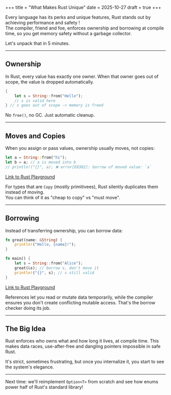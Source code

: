 +++
title = "What Makes Rust Unique"
date = 2025-10-27
draft = true
+++

Every language has its perks and unique features, Rust stands out by achieving performance and safety !  
The compiler, friend and foe, enforces ownership and borrowing at compile time, so you get memory safety without a garbage collector.

Let's unpack that in 5 minutes.

---

## Ownership

In Rust, every value has exactly one owner. When that owner goes out of scope, the value is dropped automatically.

```rust
{ 
    let s = String::from("Hello");
    // s is valid here
} // s goes out of scope -> memory is freed
```

No `free()`, no GC. Just automatic cleanup.

---

## Moves and Copies

When you assign or pass values, ownership usually moves, not copies:

```rust
let a = String::from("hi");
let b = a; // a is moved into b
// println!("{}", a); ❌ error[E0382]: borrow of moved value: `a`
```

[Link to Rust Playground](https://play.rust-lang.org/?version=stable&mode=debug&edition=2024&gist=326265a029e71e9ea73585fd8f927ca5)

For types that are `Copy` (mostly primitivees), Rust silently duplicates them instead of moving.  
You can think of it as "cheap to copy" vs "must move".

---

## Borrowing

Instead of transferring ownership, you can borrow data:

```rust
fn great(name: &String) {
    println!("Hello, {name}!");
}

fn main() {
    let s = String::from("Alice");
    great(&s); // borrow s, don't move it
    println!("{}", s); // s still valid
}
```

[Link to Rust Playground](https://play.rust-lang.org/?version=stable&mode=debug&edition=2024&gist=1dc8a2b6b50fd98525b05893264a8149)

References let you read or mutate data temporarily, while the compiler ensures you don't create conflicting mutable access.
That's the borrow checker doing its job.

---

## The Big Idea

Rust enforces who owns what and how long it lives, at compile time.
This makes data races, use-after-free and dangling pointers impossible in safe Rust.

It's strict, sometimes frustrating, but once you internalize it, you start to see the system's elegance.

---

Next time: we'll reimplement `Option<T>` from scratch and see how enums power half of Rust's standard library!
